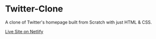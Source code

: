 # Twitter-Clone
 A clone of Twitter's homepage built from Scratch with just HTML & CSS.
 
 
 [Live Site on Netlify](http://twittersclone.netlify.com/)
 
